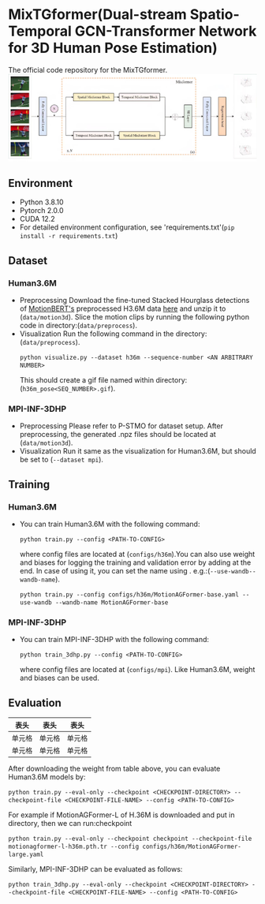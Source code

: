 # MixTGformer(Dual-stream Spatio-Temporal GCN-Transformer Network for 3D Human Pose Estimation)

The official code repository for the MixTGformer.
![mixtgformer.jpg](mixtgformer.jpg)

## Environment
* Python 3.8.10
* Pytorch 2.0.0
* CUDA 12.2
* For detailed environment configuration, see 'requirements.txt'(`pip install -r requirements.txt`)

## Dataset
### Human3.6M
* Preprocessing
  Download the fine-tuned Stacked Hourglass detections of [MotionBERT's](https://github.com/Walter0807/MotionBERT/blob/main/docs/pose3d.md) preprocessed H3.6M data [here](https://onedrive.live.com/?authkey=%21AMG5RlzJp%2D7yTNw&id=A5438CD242871DF0%21206&cid=A5438CD242871DF0&parId=root&parQt=sharedby&o=OneUp) and unzip it to (`data/motion3d`).
  Slice the motion clips by running the following python code in directory:(`data/preprocess`).
* Visualization
  Run the following command in the directory:(`data/preprocess`).
  ```
  python visualize.py --dataset h36m --sequence-number <AN ARBITRARY NUMBER>
  ```
  This should create a gif file named within directory:(`h36m_pose<SEQ_NUMBER>.gif`).
### MPI-INF-3DHP
* Preprocessing
  Please refer to P-STMO for dataset setup. After preprocessing, the generated .npz files should be located at (`data/motion3d`).
* Visualization
  Run it same as the visualization for Human3.6M, but should be set to (`--dataset mpi`).

## Training
### Human3.6M
* You can train Human3.6M with the following command:
  ```
  python train.py --config <PATH-TO-CONFIG>
  ```
  where config files are located at (`configs/h36m`).You can also use weight and biases for logging the training and validation error by adding at the end. In case of using it, you can set the name using . e.g.:(`--use-wandb--wandb-name`).
  ```
  python train.py --config configs/h36m/MotionAGFormer-base.yaml --use-wandb --wandb-name MotionAGFormer-base
  ```
### MPI-INF-3DHP
* You can train MPI-INF-3DHP with the following command:
   ```
  python train_3dhp.py --config <PATH-TO-CONFIG>
   ```
  where config files are located at (`configs/mpi`). Like Human3.6M, weight and biases can be used.

## Evaluation
|  表头   | 表头  | 表头  |
|  ----  | ----  | ----  |
| 单元格  | 单元格 | 单元格 |
| 单元格  | 单元格 | 单元格 |
  After downloading the weight from table above, you can evaluate Human3.6M models by:
   ```
  python train.py --eval-only --checkpoint <CHECKPOINT-DIRECTORY> --checkpoint-file <CHECKPOINT-FILE-NAME> --config <PATH-TO-CONFIG>
   ```
  For example if MotionAGFormer-L of H.36M is downloaded and put in directory, then we can run:checkpoint
   ```
  python train.py --eval-only --checkpoint checkpoint --checkpoint-file motionagformer-l-h36m.pth.tr --config configs/h36m/MotionAGFormer-large.yaml
   ```
  Similarly, MPI-INF-3DHP can be evaluated as follows:
   ```
  python train_3dhp.py --eval-only --checkpoint <CHECKPOINT-DIRECTORY> --checkpoint-file <CHECKPOINT-FILE-NAME> --config <PATH-TO-CONFIG>
   ```

